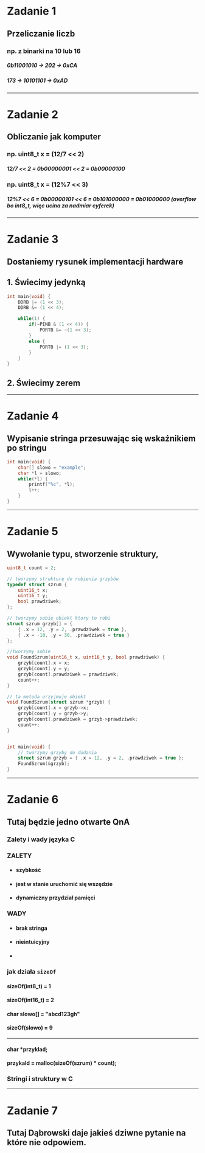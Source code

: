 # Zadanie 1
## Przeliczanie liczb
### np. z binarki na 10 lub 16
##### 0b11001010 -> 202 -> 0xCA
##### 173 -> 10101101 -> 0xAD
___
# Zadanie 2
## Obliczanie jak komputer
### np. uint8_t x = (12/7 << 2)
##### 12/7 << 2 = 0b00000001 << 2 = 0b00000100
### np. uint8_t x = (12%7 << 3)
##### 12%7 << 6 = 0b00000101 << 6 = 0b101000000 = 0b01000000 (overflow bo int8_t, więc ucina za nadmiar cyferek)
___
# Zadanie 3
## Dostaniemy rysunek implementacji hardware
## 1. Świecimy jedynką
```C
int main(void) {
    DDRB |= (1 << 3);
    DDRB &= (1 << 4);

    while(1) {
        if(~PINB & (1 << 4)) {
            PORTB &= ~(1 << 3);
        }
        else {
            PORTB |= (1 << 3);
        }
    }
}
```
## 2. Świecimy zerem
___
# Zadanie 4
## Wypisanie stringa przesuwając się wskaźnikiem po stringu
```C
int main(void) {
    char[] slowo = "example";
    char *l = slowo;
    while(*l) {
        printf("%c", *l);
        l++;
    }
}
```
___
# Zadanie 5
## Wywołanie typu, stworzenie struktury, 
```C
uint8_t count = 2;

// tworzymy strukturę do robienia grzybów
typedef struct szrum {
    uint16_t x;
    uint16_t y;
    bool prawdziwek;
};

// tworzymy sobie obiekt ktory to robi
struct szrum grzyb[] = {
    { .x = 12, .y = 2, .prawdziwek = true },
    { .x = -10, .y = 30, .prawdziwek = true }
};

//tworzymy sobie 
void FoundSzrum(uint16_t x, uint16_t y, bool prawdziwek) {
    grzyb[count].x = x;
    grzyb[count].y = y;
    grzyb[count].prawdziwek = prawdziwek;
    count++;
}

// ta metoda orzyjmuje obiekt
void FoundSzrum(struct szrum *grzyb) {
    grzyb[count].x = grzyb->x;
    grzyb[count].y = grzyb->y;
    grzyb[count].prawdziwek = grzyb->prawdziwek;
    count++;
}


int main(void) {
    // tworzymy grzyby do dodania
    struct szrum grzyb = { .x = 12, .y = 2, .prawdziwek = true };
    FoundSzrum(&grzyb);
}
```
___
# Zadanie 6
## Tutaj będzie jedno otwarte QnA
### Zalety i wady języka C
### **ZALETY**
- #### szybkość
- #### jest w stanie uruchomić się wszędzie
- #### dynamiczny przydział pamięci
### **WADY**
- #### brak stringa
- #### nieintuicyjny
- #### 
### jak działa `sizeOf`
#### sizeOf(int8_t) = 1
#### sizeOf(int16_t) = 2
#### char slowo[] = "abcd123gh"
#### sizeOf(slowo) = 9
___
#### char *przyklad;
#### przykald = malloc(sizeOf(szrum) * count);
### Stringi i struktury w C
___
# Zadanie 7
## Tutaj Dąbrowski daje jakieś dziwne pytanie na które nie odpowiem. 
